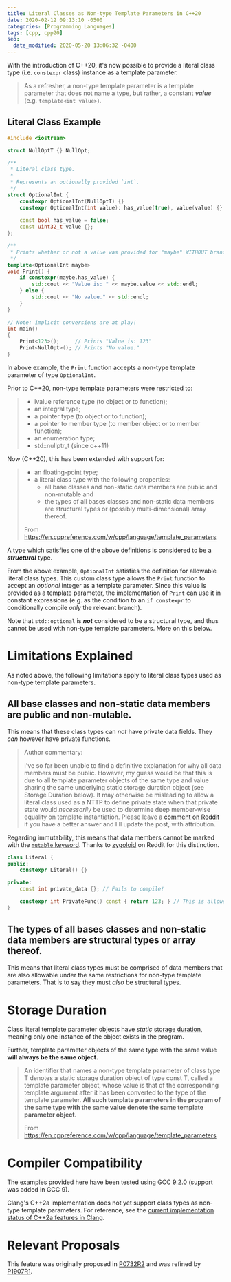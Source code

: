 ```yaml
---
title: Literal Classes as Non-type Template Parameters in C++20
date: 2020-02-12 09:13:10 -0500
categories: [Programming Languages]
tags: [cpp, cpp20]
seo:
  date_modified: 2020-05-20 13:06:32 -0400
---
```


With the introduction of C++20, it's now possible to provide a literal class type (i.e. `constexpr` class) instance as a template parameter.

> As a refresher, a non-type template parameter is a template parameter that does not name a type, but rather, a constant ***value*** (e.g. `template<int value>`).

## Literal Class Example

```c++
#include <iostream>

struct NullOptT {} NullOpt;

/**
 * Literal class type.
 *
 * Represents an optionally provided `int`.
 */
struct OptionalInt {
    constexpr OptionalInt(NullOptT) {}
    constexpr OptionalInt(int value): has_value(true), value(value) {}
            
    const bool has_value = false;
    const uint32_t value {};
};

/**
 * Prints whether or not a value was provided for "maybe" WITHOUT branching :)
 */
template<OptionalInt maybe>
void Print() {
    if constexpr(maybe.has_value) {
        std::cout << "Value is: " << maybe.value << std::endl;
    } else {
        std::cout << "No value." << std::endl;
    }
}

// Note: implicit conversions are at play!
int main()
{
    Print<123>();     // Prints "Value is: 123"
    Print<NullOpt>(); // Prints "No value."
}
```

In above example, the `Print` function accepts a non-type template parameter of type `OptionalInt`.

Prior to C++20, non-type template parameters were restricted to:

> - lvalue reference type (to object or to function);
> - an integral type;
> - a pointer type (to object or to function);
> - a pointer to member type (to member object or to member function);
> - an enumeration type;
> - std::nullptr_t (since c++11)

Now (C++20), this has been extended with support for:
> - an floating-point type;
> - a literal class type with the following properties: 
>   - all base classes and non-static data members are public and non-mutable and
>   - the types of all bases classes and non-static data members are structural types or (possibly multi-dimensional) array thereof.
>
> From <https://en.cppreference.com/w/cpp/language/template_parameters>

A type which satisfies one of the above definitions is considered to be a ***structural*** type.

From the above example, `OptionalInt` satisfies the definition for allowable literal class types. This custom class type allows the `Print` function to accept an *optional* integer as a template parameter. Since this value is provided as a template parameter, the implementation of `Print` can use it in constant expressions (e.g. as the condition to an `if constexpr` to conditionally compile *only* the relevant branch).

Note that `std::optional` is ***not*** considered to be a structural type, and thus cannot be used with non-type template parameters. More on this below.

# Limitations Explained
As noted above, the following limitations apply to literal class types used as non-type template parameters.

## All base classes and non-static data members are **public** and **non-mutable**.
This means that these class types can *not* have private data fields. They *can* however have private functions.

> Author commentary:
>
> I've so far been unable to find a definitive explanation for why all data members must be public. However, my guess would be that this is due to all template parameter objects of the same type and value sharing the same underlying static storage duration object (see Storage Duration below). It may otherwise be misleading to allow a literal class used as a NTTP to define private state when that private state would *necessarily* be used to determine deep member-wise equality on template instantiation. Please leave a [comment on Reddit](https://www.reddit.com/r/cpp/comments/f2s4ut/literal_classes_as_nontype_template_parameters_in/) if you have a better answer and I'll update the post, with attribution.

Regarding immutability, this means that data members cannot be marked with the [`mutable` keyword](https://en.cppreference.com/w/cpp/language/cv). Thanks to [zygoloid](https://www.reddit.com/user/zygoloid) on Reddit for this distinction.

```c++
class Literal {
public:
    constexpr Literal() {}

private:
    const int private_data {}; // Fails to compile!

    constexpr int PrivateFunc() const { return 123; } // This is allowed.
}
```

## The types of all bases classes and non-static data members are **structural types** or array thereof.
This means that literal class types must be comprised of data members that are also allowable under the same restrictions for non-type template parameters. That is to say they must *also* be structural types.

# Storage Duration
Class literal template parameter objects have *static* [storage duration](https://en.cppreference.com/w/cpp/language/storage_duration), meaning only one instance of the object exists in the program.

Further, template parameter objects of the same type with the same value **will always be the same object.**

> An identifier that names a non-type template parameter of class type T denotes a static storage duration object of type const T, called a template parameter object, whose value is that of the corresponding template argument after it has been converted to the type of the template parameter. **All such template parameters in the program of the same type with the same value denote the same template parameter object.**
> 
> From <https://en.cppreference.com/w/cpp/language/template_parameters>

# Compiler Compatibility
The examples provided here have been tested using GCC 9.2.0 (support was added in GCC 9).

Clang's C++2a implementation does not yet support class types as non-type template parameters. For reference, see the [current implementation status of C++2a features in Clang](https://clang.llvm.org/cxx_status.html#cxx20).

# Relevant Proposals
This feature was originally proposed in [P0732R2](http://www.open-std.org/jtc1/sc22/wg21/docs/papers/2018/p0732r2.pdf) and was refined by [P1907R1](http://www.open-std.org/jtc1/sc22/wg21/docs/papers/2019/p1907r1.html).
